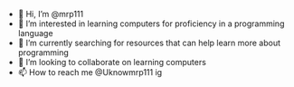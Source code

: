 - 👋 Hi, I’m @mrp111
- 👀 I’m interested in learning computers for proficiency in a programming language
- 🌱 I’m currently searching for resources that can help learn more about programming
- 💞️ I’m looking to collaborate on learning computers
- 📫 How to reach me @Uknowmrp111 ig

<!---
mrp111/mrp111 is a ✨ special ✨ repository because its `README.md` (this file) appears on your GitHub profile.
You can click the Preview link to take a look at your changes.
--->
